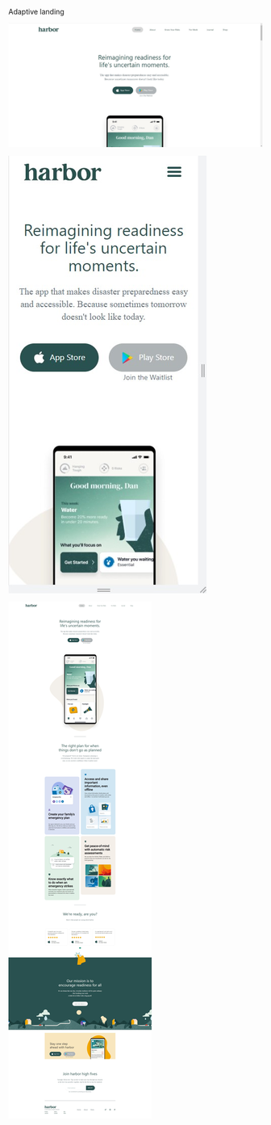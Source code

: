 Adaptive landing

![landing_1.jpg](screenshots/landing_1.jpg)

![landing_1.jpg](screenshots/landing_2.jpg)

![landing_1.jpg](screenshots/landing_3.jpg)
